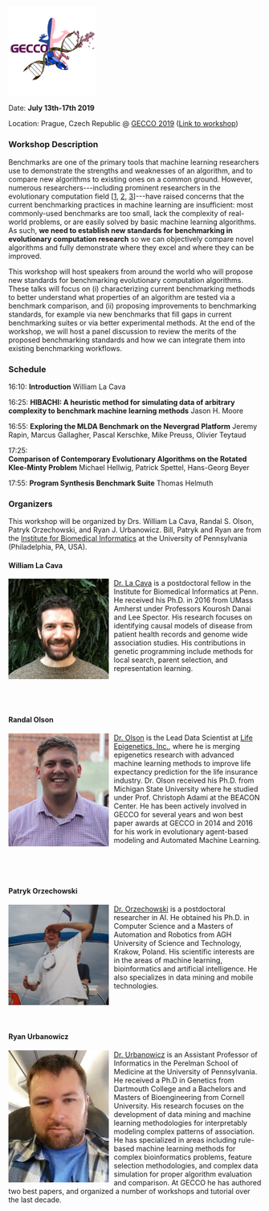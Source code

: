 <img src="images/gecco_logo.gif" width="35%" />

Date: **July 13th-17th 2019**

Location: Prague, Czech Republic @ [GECCO 2019](http://gecco-2019.sigevo.org/) ([Link to workshop](https://gecco-2019.sigevo.org/index.html/Workshops#id_New%20Standards%20for%20Benchmarking%20in%20Evolutionary%20Computation%20Research))

### Workshop Description

Benchmarks are one of the primary tools that machine learning researchers use to demonstrate the strengths and weaknesses of an algorithm, and to compare new algorithms to existing ones on a common ground. However, numerous researchers---including prominent researchers in the evolutionary computation field [[1](https://cs.gmu.edu/~sean/papers/gecco12benchmarks3.pdf), [2](http://dl.acm.org/citation.cfm?id=2330273), [3](https://dspace.mit.edu/openaccess-disseminate/1721.1/104909)]---have raised concerns that the current benchmarking practices in machine learning are insufficient: most commonly-used benchmarks are too small, lack the complexity of real-world problems, or are easily solved by basic machine learning algorithms. As such, **we need to establish new standards for benchmarking in evolutionary computation research** so we can objectively compare novel algorithms and fully demonstrate where they excel and where they can be improved.

This workshop will host speakers from around the world who will propose new standards for benchmarking evolutionary computation algorithms. These talks will focus on (i) characterizing current benchmarking methods to better understand what properties of an algorithm are tested via a benchmark comparison, and (ii) proposing improvements to benchmarking standards, for example via new benchmarks that fill gaps in current benchmarking suites or via better experimental methods. At the end of the workshop, we will host a panel discussion to review the merits of the proposed benchmarking standards and how we can integrate them into existing benchmarking workflows.

### Schedule ###

16:10: 
**Introduction**
William La Cava

16:25:
**HIBACHI: A heuristic method for simulating data of arbitrary complexity to benchmark machine learning methods**
Jason H. Moore

16:55:
**Exploring the MLDA Benchmark on the Nevergrad Platform**
Jeremy Rapin, Marcus Gallagher, Pascal Kerschke, Mike Preuss, Olivier Teytaud

17:25:  
**Comparison of Contemporary Evolutionary Algorithms on the Rotated Klee-Minty Problem**
Michael Hellwig, Patrick Spettel, Hans-Georg Beyer

17:55:
**Program Synthesis Benchmark Suite**
Thomas Helmuth 


### Organizers

This workshop will be organized by Drs. William La Cava, Randal S. Olson, Patryk Orzechowski, and Ryan J. Urbanowicz. 
Bill, Patryk and Ryan are from the [Institute for Biomedical Informatics](http://upibi.org/) at the University of Pennsylvania (Philadelphia, PA, USA).

#### William La Cava 

<img src="images/bill.jpg" width="200px" align="left" style="margin-right:10px" />

[Dr. La Cava](http://www.williamlacava.com/)  is a postdoctoral fellow in the Institute for Biomedical
Informatics at Penn. He received his Ph.D. in 2016 from UMass Amherst under Professors
Kourosh Danai and Lee Spector. His research focuses on identifying causal models of disease from
patient health records and genome wide association studies. His contributions in genetic programming
include methods for local search, parent selection, and representation learning.

<br /><br /><br />

#### Randal Olson

<img src="images/randy.jpg" width="200px" align="left" style="margin-right:10px" />

[Dr. Olson](http://www.randalolson.com/) is the Lead Data Scientist at [Life Epigenetics, Inc.](https://lifeegx.com), where he is merging epigenetics research with advanced machine learning methods to improve life expectancy prediction for the life insurance industry. Dr. Olson received his Ph.D. from Michigan State University where he studied under Prof. Christoph Adami at the BEACON Center. He has been actively involved in GECCO for several years and won best paper awards at GECCO in 2014 and 2016 for his work in evolutionary agent-based modeling and Automated Machine Learning.

<br /><br /><br />

#### Patryk Orzechowski

<img src="images/patryk.jpg" width="200px" align="left" style="margin-right:10px" />

[Dr. Orzechowski](http://home.agh.edu.pl/~patrick/) is a postdoctoral researcher in AI. He obtained his Ph.D. in Computer Science and a Masters of Automation and Robotics from AGH University of Science and Technology, Krakow, Poland. His scientific interests are in the areas of machine learning, bioinformatics and artificial intelligence. He also specializes in data mining and mobile technologies.

<br /><br /><br />

#### Ryan Urbanowicz

<img src="images/ryan.jpg" width="200px" align="left" style="margin-right:10px" />

[Dr. Urbanowicz](http://www.ryanurbanowicz.com/) is an Assistant Professor of Informatics in the Perelman School of Medicine at the University of Pennsylvania.  He received a Ph.D in Genetics from Dartmouth College and a Bachelors and Masters of Bioengineering from Cornell University. His research focuses on the development of data mining and machine learning methodologies for interpretably modeling complex patterns of association. He has specialized in areas including rule-based machine learning methods for complex bioinformatics problems, feature selection methodologies, and complex data simulation for proper algorithm evaluation and comparison. At GECCO he has authored two best papers, and organized a number of workshops and tutorial over the last decade.

<br /><br/><br />
